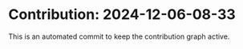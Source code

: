# Contribution: 2024-12-06-08-33
This is an automated commit to keep the contribution graph active.
